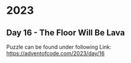 # 2023

## Day 16 - The Floor Will Be Lava

Puzzle can be found under following Link: https://adventofcode.com/2023/day/16
